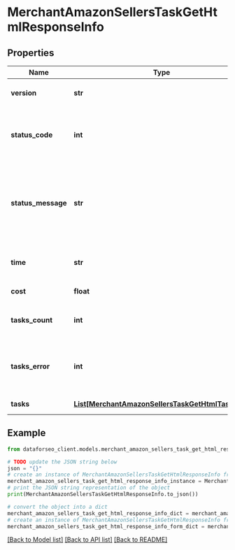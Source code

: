 # MerchantAmazonSellersTaskGetHtmlResponseInfo


## Properties

Name | Type | Description | Notes
------------ | ------------- | ------------- | -------------
**version** | **str** | the current version of the API | [optional] 
**status_code** | **int** | general status code you can find the full list of the response codes here | [optional] 
**status_message** | **str** | general informational message you can find the full list of general informational messages here | [optional] 
**time** | **str** | total execution time, seconds | [optional] 
**cost** | **float** | total tasks cost, USD | [optional] 
**tasks_count** | **int** | the number of tasks in the tasks array | [optional] 
**tasks_error** | **int** | the number of tasks in the tasks array returned with an error | [optional] 
**tasks** | [**List[MerchantAmazonSellersTaskGetHtmlTaskInfo]**](MerchantAmazonSellersTaskGetHtmlTaskInfo.md) | array of tasks | [optional] 

## Example

```python
from dataforseo_client.models.merchant_amazon_sellers_task_get_html_response_info import MerchantAmazonSellersTaskGetHtmlResponseInfo

# TODO update the JSON string below
json = "{}"
# create an instance of MerchantAmazonSellersTaskGetHtmlResponseInfo from a JSON string
merchant_amazon_sellers_task_get_html_response_info_instance = MerchantAmazonSellersTaskGetHtmlResponseInfo.from_json(json)
# print the JSON string representation of the object
print(MerchantAmazonSellersTaskGetHtmlResponseInfo.to_json())

# convert the object into a dict
merchant_amazon_sellers_task_get_html_response_info_dict = merchant_amazon_sellers_task_get_html_response_info_instance.to_dict()
# create an instance of MerchantAmazonSellersTaskGetHtmlResponseInfo from a dict
merchant_amazon_sellers_task_get_html_response_info_form_dict = merchant_amazon_sellers_task_get_html_response_info.from_dict(merchant_amazon_sellers_task_get_html_response_info_dict)
```
[[Back to Model list]](../README.md#documentation-for-models) [[Back to API list]](../README.md#documentation-for-api-endpoints) [[Back to README]](../README.md)



